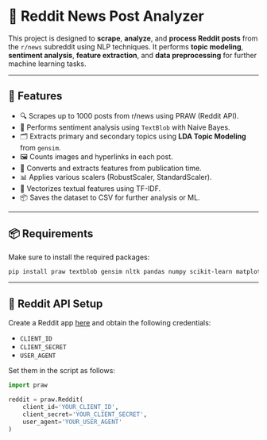 # 📰 Reddit News Post Analyzer

This project is designed to **scrape**, **analyze**, and **process Reddit posts** from the `r/news` subreddit using NLP techniques. It performs **topic modeling**, **sentiment analysis**, **feature extraction**, and **data preprocessing** for further machine learning tasks.

---

## 🚀 Features

- 🔍 Scrapes up to 1000 posts from r/news using PRAW (Reddit API).
- 🧠 Performs sentiment analysis using `TextBlob` with Naive Bayes.
- 🗂 Extracts primary and secondary topics using **LDA Topic Modeling** from `gensim`.
- 🖼 Counts images and hyperlinks in each post.
- 📅 Converts and extracts features from publication time.
- 📊 Applies various scalers (RobustScaler, StandardScaler).
- 🧾 Vectorizes textual features using TF-IDF.
- 📦 Saves the dataset to CSV for further analysis or ML.

---

## 📦 Requirements

Make sure to install the required packages:

```bash
pip install praw textblob gensim nltk pandas numpy scikit-learn matplotlib
```
---

## 🔑 Reddit API Setup

Create a Reddit app [here](https://www.reddit.com/prefs/apps) and obtain the following credentials:

- `CLIENT_ID`
- `CLIENT_SECRET`
- `USER_AGENT`

Set them in the script as follows:

```python
import praw

reddit = praw.Reddit(
    client_id='YOUR_CLIENT_ID',
    client_secret='YOUR_CLIENT_SECRET',
    user_agent='YOUR_USER_AGENT'
)
